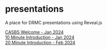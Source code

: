 # presentations

A place for DRMC presentations using Reveal.js

[CASBS Welcome - Jan 2024](https://davidrumseymapcenter.github.io/presentations/casbs-welcome.html)  
[10 Minute Introduction - Jan 2024](https://davidrumseymapcenter.github.io/presentations/10-minute-intro.html)  
[20 Minute Introduction - Feb 2024](https://davidrumseymapcenter.github.io/presentations/20-minute-intro.html)
